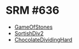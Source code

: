# SRM #636

* [GameOfStones](http://community.topcoder.com/stat?c=problem_statement&pm=13480&rd=16079)
* [SortishDiv2](http://community.topcoder.com/stat?c=problem_statement&pm=13500&rd=16079)
* [ChocolateDividingHard](http://community.topcoder.com/stat?c=problem_statement&pm=13388&rd=16079)
